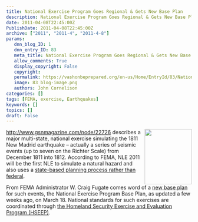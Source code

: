 ```yaml
---
title: National Exercise Program Goes Regional & Gets New Base Plan
description: National Exercise Program Goes Regional & Gets New Base Plan
date: 2011-04-08T22:45:00Z
PublishDate: 2011-04-08T22:45:00Z
archive: ["2011", "2011-4", "2011-4-8"]
params:
   dnn_blog_ID: 1
   dnn_entry_ID: 83
   meta_title: National Exercise Program Goes Regional & Gets New Base Plan
   allow_comments: True
   display_copyright: False
   copyright: 
   permalink: https://vashonbeprepared.org/en-us/Home/EntryId/83/National-Exercise-Program-Goes-Regional-amp-Gets-New-Base-Plan
   image: 83_blog-image.png
   authors: John Cornelison
categories: []
tags: [FEMA, exercise, Earthquakes]
keywords: []
topics: []
draft: False
---
```


<p><img title="" alt="" align="right" width="128" height="150" style="display: inline; float: right" src="http://www.gsnmagazine.com/sites/default/files/imagecache/fullsize/newmadridweb.png" /><a title="http://www.gsnmagazine.com/node/22726" href="http://www.gsnmagazine.com/node/22726">http://www.gsnmagazine.com/node/22726</a> describes a major multi-state, national exercise simulating the 1811 New Madrid earthquake – actually a series of seismic events (up to seven on the Richter Scale) from December 1811 into 1812. According to FEMA, NLE 2011 will be the first NLE to simulate a natural hazard and also uses a <a href="http://www.ttregistration.com/osc2011/conference/techzone.cfm">state-based planning process rather than federal</a>.</p>
<p>From FEMA Administrator W. Craig Fugate comes word of a <a target="_blank" href="/Portals/1/Docs/FEMA/National_Exercise_Program_Base_Plan_(2011-03-18).pdf">new base plan</a> for such events, the National Exercise Program Base Plan, as updated a few weeks ago, on March 18. National standards for such exercises are coordinated through <a href="https://hseep.dhs.gov/pages/1001_HSEEP7.aspx">the Homeland Security Exercise and Evaluation Program (HSEEP)</a>.</p>
